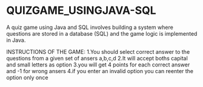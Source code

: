 # QUIZGAME_USINGJAVA-SQL
A quiz game using Java and SQL involves building a system where questions are stored in a database (SQL) and the game logic is implemented in Java. 

INSTRUCTIONS OF THE GAME:
1.You should select correct answer to the questions from a given set of ansers a,b,c,d
2.It will accept boths capital and small letters as option
3.you will get 4 points for each correct answer and -1 for wrong ansers
4.if you enter an invalid option you can reenter the option only once
	    

